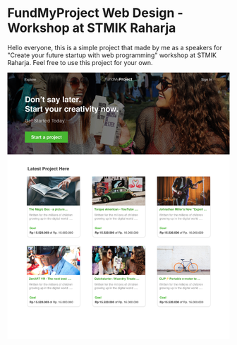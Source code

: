 # FundMyProject Web Design - Workshop at STMIK Raharja

Hello everyone, this is a simple project that made by me as a speakers for "Create your future startup with web programming" workshop at STMIK Raharja. Feel free to use this project for your own.

![Mockup with Sketch App](https://github.com/arbiyanto/workshop-raharja/blob/master/assets/mockup/Home.png)